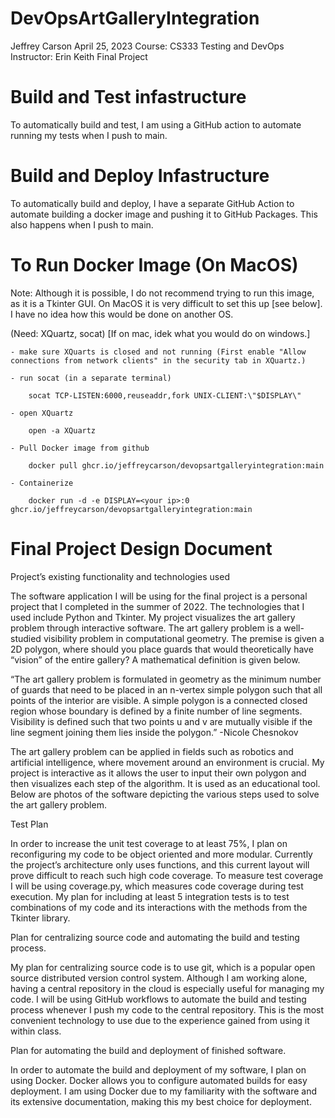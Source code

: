 # DevOpsArtGalleryIntegration

Jeffrey Carson
April 25, 2023
Course: CS333 Testing and DevOps 
Instructor: Erin Keith
Final Project


# Build and Test infastructure

To automatically build and test, I am using a GitHub action to automate running my tests when I push to main.


# Build and Deploy Infastructure

To automatically build and deploy, I have a separate GitHub Action to automate building a docker image and pushing it to GitHub Packages. This also happens when I push to main.


# To Run Docker Image (On MacOS)

Note: Although it is possible, I do not recommend trying to run this image, as it is a Tkinter GUI. On MacOS it is very difficult to set this up [see below]. I have no idea how this would be done on another OS.

(Need: XQuartz, socat) [If on mac, idek what you would do on windows.]

    - make sure XQuarts is closed and not running (First enable "Allow connections from network clients" in the security tab in XQuartz.)

    - run socat (in a separate terminal)

        socat TCP-LISTEN:6000,reuseaddr,fork UNIX-CLIENT:\"$DISPLAY\"

    - open XQuartz

        open -a XQuartz

    - Pull Docker image from github

        docker pull ghcr.io/jeffreycarson/devopsartgalleryintegration:main

    - Containerize

        docker run -d -e DISPLAY=<your ip>:0 ghcr.io/jeffreycarson/devopsartgalleryintegration:main

# Final Project Design Document

Project’s existing functionality and technologies used

The software application I will be using for the final project is a personal project that I completed in the summer of 2022. The technologies that I used include Python and Tkinter. My project visualizes the art gallery problem through interactive software. The art gallery problem is a well-studied visibility problem in computational geometry. The premise is given a 2D polygon, where should you place guards that would theoretically have “vision” of the entire gallery? A mathematical definition is given below.

“The art gallery problem is formulated in geometry as the minimum number of guards that need to be placed in an n-vertex simple polygon such that all points of the interior are visible. A simple polygon is a connected closed region whose boundary is defined by a finite number of line segments. Visibility is defined such that two points u and v are mutually visible if the line segment joining them lies inside the polygon.” -Nicole Chesnokov

The art gallery problem can be applied in fields such as robotics and artificial intelligence, where movement around an environment is crucial. My project is interactive as it allows the user to input their own polygon and then visualizes each step of the algorithm. It is used as an educational tool. Below are photos of the software depicting the various steps used to solve the art gallery problem.



Test Plan

In order to increase the unit test coverage to at least 75%, I plan on reconfiguring my code to be object oriented and more modular. Currently the project’s architecture only uses functions, and this current layout will prove difficult to reach such high code coverage. To measure test coverage I will be using coverage.py, which measures code coverage during test execution. My plan for including at least 5 integration tests is to test combinations of my code and its interactions with the methods from the Tkinter library.



Plan for centralizing source code and automating the build and testing process.

My plan for centralizing source code is to use git, which is a popular open source distributed version control system. Although I am working alone, having a central repository in the cloud is especially useful for managing my code. I will be using GitHub workflows to automate the build and testing process whenever I push my code to the central repository. This is the most convenient technology to use due to the experience gained from using it within class.



Plan for automating the build and deployment of finished software.

In order to automate the build and deployment of my software, I plan on using Docker. Docker allows you to configure automated builds for easy deployment. I am using Docker due to my familiarity with the software and its extensive documentation, making this my best choice for deployment.